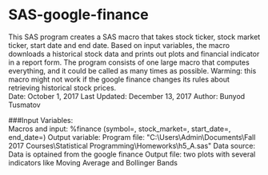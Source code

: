 # SAS-google-finance

This SAS program creates a SAS macro that takes stock ticker, stock market ticker, start date and end date. Based on input variables, 
the macro downloads a historical stock data and prints out plots and financial indicator in a report form. The program consists of one 
large macro that computes everything, and it could be called as many times as possible.
Warming: this macro might not work if the google finance changes its rules about retrieving historical stock prices.  
Date: October 1, 2017
Last Updated: December 13, 2017 
Author: Bunyod Tusmatov 

###Input Variables:   
Macros and input: %finance (symbol=, stock_market=, start_date=, end_date=) 
Output variable: 
Program file: "C:\Users\Admin\Documents\Fall 2017 Courses\Statistical Programming\Homeworks\h5_A.sas"
Data source: Data is optained from the google finance
Output file: two plots with several indicators like Moving Average and Bollinger Bands
